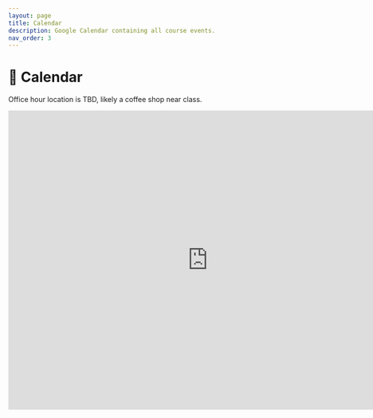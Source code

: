 ```yaml
---
layout: page
title: Calendar
description: Google Calendar containing all course events.
nav_order: 3
---
```



# 📆 Calendar

Office hour location is TBD, likely a coffee shop near class.


<iframe src="https://calendar.google.com/calendar/embed?src=c_684d6a15796722b5b90cb006e0455333536b08a14f4a8399d111f138b0cd6727%40group.calendar.google.com&ctz=America%2FLos_Angeles" style="border: 0" width="800" height="600" frameborder="0" scrolling="no"></iframe>